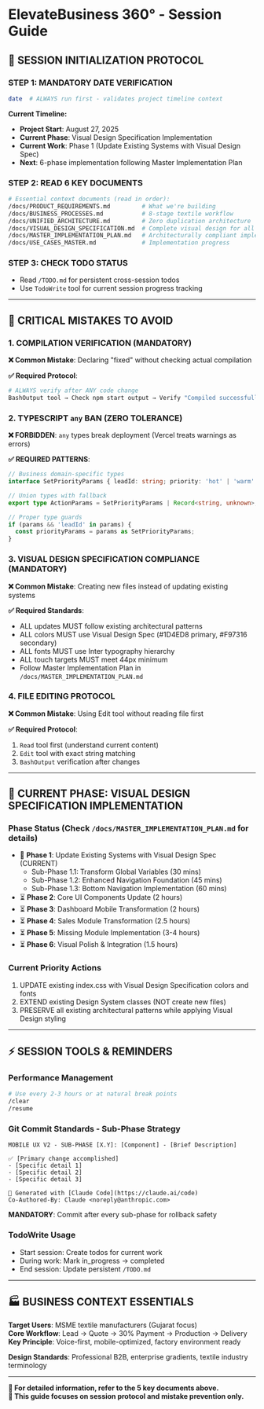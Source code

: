 # ElevateBusiness 360° - Session Guide

## 🚀 SESSION INITIALIZATION PROTOCOL

### **STEP 1: MANDATORY DATE VERIFICATION**
```bash
date  # ALWAYS run first - validates project timeline context
```

**Current Timeline:**
- **Project Start**: August 27, 2025
- **Current Phase**: Visual Design Specification Implementation
- **Current Work**: Phase 1 (Update Existing Systems with Visual Design Spec)
- **Next**: 6-phase implementation following Master Implementation Plan

### **STEP 2: READ 6 KEY DOCUMENTS**
```bash
# Essential context documents (read in order):
/docs/PRODUCT_REQUIREMENTS.md         # What we're building
/docs/BUSINESS_PROCESSES.md           # 8-stage textile workflow
/docs/UNIFIED_ARCHITECTURE.md         # Zero duplication architecture
/docs/VISUAL_DESIGN_SPECIFICATION.md  # Complete visual design for all screens
/docs/MASTER_IMPLEMENTATION_PLAN.md   # Architecturally compliant implementation strategy
/docs/USE_CASES_MASTER.md             # Implementation progress
```

### **STEP 3: CHECK TODO STATUS**
- Read `/TODO.md` for persistent cross-session todos
- Use `TodoWrite` tool for current session progress tracking

---

## 🚨 CRITICAL MISTAKES TO AVOID

### **1. COMPILATION VERIFICATION (MANDATORY)**
**❌ Common Mistake**: Declaring "fixed" without checking actual compilation

**✅ Required Protocol**:
```bash
# ALWAYS verify after ANY code change
BashOutput tool → Check npm start output → Verify "Compiled successfully!"
```

### **2. TYPESCRIPT `any` BAN (ZERO TOLERANCE)**
**❌ FORBIDDEN**: `any` types break deployment (Vercel treats warnings as errors)

**✅ REQUIRED PATTERNS**:
```typescript
// Business domain-specific types
interface SetPriorityParams { leadId: string; priority: 'hot' | 'warm' | 'cold'; }

// Union types with fallback
export type ActionParams = SetPriorityParams | Record<string, unknown>;

// Proper type guards
if (params && 'leadId' in params) {
  const priorityParams = params as SetPriorityParams;
}
```

### **3. VISUAL DESIGN SPECIFICATION COMPLIANCE (MANDATORY)**
**❌ Common Mistake**: Creating new files instead of updating existing systems

**✅ Required Standards**:
- ALL updates MUST follow existing architectural patterns
- ALL colors MUST use Visual Design Spec (#1D4ED8 primary, #F97316 secondary)
- ALL fonts MUST use Inter typography hierarchy
- ALL touch targets MUST meet 44px minimum
- Follow Master Implementation Plan in `/docs/MASTER_IMPLEMENTATION_PLAN.md`

### **4. FILE EDITING PROTOCOL**
**❌ Common Mistake**: Using Edit tool without reading file first

**✅ Required Protocol**:
1. `Read` tool first (understand current content)
2. `Edit` tool with exact string matching
3. `BashOutput` verification after changes

---

## 🎯 CURRENT PHASE: VISUAL DESIGN SPECIFICATION IMPLEMENTATION

### **Phase Status (Check `/docs/MASTER_IMPLEMENTATION_PLAN.md` for details)**
- 🎯 **Phase 1**: Update Existing Systems with Visual Design Spec (CURRENT)
  - Sub-Phase 1.1: Transform Global Variables (30 mins)
  - Sub-Phase 1.2: Enhanced Navigation Foundation (45 mins)
  - Sub-Phase 1.3: Bottom Navigation Implementation (60 mins)
- ⏳ **Phase 2**: Core UI Components Update (2 hours)
- ⏳ **Phase 3**: Dashboard Mobile Transformation (2 hours)
- ⏳ **Phase 4**: Sales Module Transformation (2.5 hours)
- ⏳ **Phase 5**: Missing Module Implementation (3-4 hours)
- ⏳ **Phase 6**: Visual Polish & Integration (1.5 hours)

### **Current Priority Actions**
1. UPDATE existing index.css with Visual Design Specification colors and fonts
2. EXTEND existing Design System classes (NOT create new files)
3. PRESERVE all existing architectural patterns while applying Visual Design styling

---

## ⚡ SESSION TOOLS & REMINDERS

### **Performance Management**
```bash
# Use every 2-3 hours or at natural break points
/clear
/resume
```

### **Git Commit Standards - Sub-Phase Strategy**
```
MOBILE UX V2 - SUB-PHASE [X.Y]: [Component] - [Brief Description]

✅ [Primary change accomplished]
- [Specific detail 1]
- [Specific detail 2]
- [Specific detail 3]

🤖 Generated with [Claude Code](https://claude.ai/code)
Co-Authored-By: Claude <noreply@anthropic.com>
```

**MANDATORY**: Commit after every sub-phase for rollback safety

### **TodoWrite Usage**
- Start session: Create todos for current work
- During work: Mark in_progress → completed
- End session: Update persistent `/TODO.md`

---

## 🏭 BUSINESS CONTEXT ESSENTIALS

**Target Users**: MSME textile manufacturers (Gujarat focus)  
**Core Workflow**: Lead → Quote → 30% Payment → Production → Delivery  
**Key Principle**: Voice-first, mobile-optimized, factory environment ready

**Design Standards**: Professional B2B, enterprise gradients, textile industry terminology

---

**📍 For detailed information, refer to the 5 key documents above.**  
**🎯 This guide focuses on session protocol and mistake prevention only.**